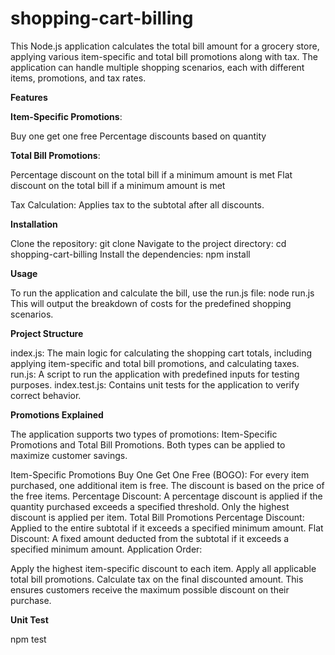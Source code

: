# shopping-cart-billing

This Node.js application calculates the total bill amount for a grocery store, applying various item-specific and total bill promotions along with tax. The application can handle multiple shopping scenarios, each with different items, promotions, and tax rates.

**Features**

**Item-Specific Promotions**:

Buy one get one free
Percentage discounts based on quantity

**Total Bill Promotions**:

Percentage discount on the total bill if a minimum amount is met
Flat discount on the total bill if a minimum amount is met

Tax Calculation:
Applies tax to the subtotal after all discounts.

**Installation**

Clone the repository:
git clone <repository-url>
Navigate to the project directory:
cd shopping-cart-billing
Install the dependencies:
npm install

**Usage**

To run the application and calculate the bill, use the run.js file:
node run.js
This will output the breakdown of costs for the predefined shopping scenarios.

**Project Structure**

index.js: The main logic for calculating the shopping cart totals, including applying item-specific and total bill promotions, and calculating taxes.
run.js: A script to run the application with predefined inputs for testing purposes.
index.test.js: Contains unit tests for the application to verify correct behavior.

**Promotions Explained**

The application supports two types of promotions: Item-Specific Promotions and Total Bill Promotions. Both types can be applied to maximize customer savings.

Item-Specific Promotions
Buy One Get One Free (BOGO): For every item purchased, one additional item is free. The discount is based on the price of the free items.
Percentage Discount: A percentage discount is applied if the quantity purchased exceeds a specified threshold. Only the highest discount is applied per item.
Total Bill Promotions
Percentage Discount: Applied to the entire subtotal if it exceeds a specified minimum amount.
Flat Discount: A fixed amount deducted from the subtotal if it exceeds a specified minimum amount.
Application Order:

Apply the highest item-specific discount to each item.
Apply all applicable total bill promotions.
Calculate tax on the final discounted amount.
This ensures customers receive the maximum possible discount on their purchase.

**Unit Test**

npm test
